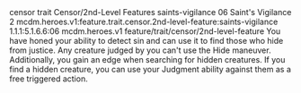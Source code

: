 <ability>
  <metadata>
    <class>censor</class>
    <feature_type>trait</feature_type>
    <file_dpath>Censor/2nd-Level Features</file_dpath>
    <item_id>saints-vigilance</item_id>
    <item_index>06</item_index>
    <item_name>Saint&apos;s Vigilance</item_name>
    <level>2</level>
    <scc>mcdm.heroes.v1:feature.trait.censor.2nd-level-feature:saints-vigilance</scc>
    <scdc>1.1.1:5.1.6.6:06</scdc>
    <source>mcdm.heroes.v1</source>
    <type>feature/trait/censor/2nd-level-feature</type>
  </metadata>
  <effects>
    <effect type="mundane">You have honed your ability to detect sin and can use it to find those who hide from justice. Any creature judged by you can&apos;t use the Hide maneuver. Additionally, you gain an edge when searching for hidden creatures. If you find a hidden creature, you can use your Judgment ability against them as a free triggered action.</effect>
  </effects>
</ability>
